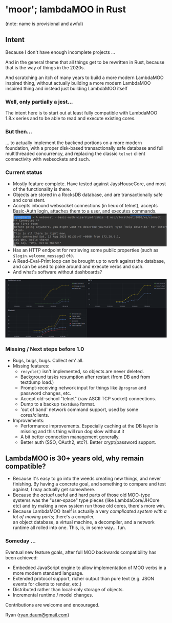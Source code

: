 # 'moor'; lambdaMOO in Rust

(note: name is provisional and awful)

## Intent
Because I don't have enough incomplete projects ...

And in the general theme that all things get to be rewritten in Rust, because that is the way of things in the 2020s.

And scratching an itch of many years to build a more modern LambdaMOO inspired thing, without actually building a more
modern LambdaMOO inspired thing and instead just building LambdaMOO itself

### Well, only partially a jest...

The intent here is to start out at least fully compatible with LambdaMOO 1.8.x series and to be able to read and
execute existing cores. 

### But then...

... to actually implement the backend portions on a more modern foundation, with a proper disk-based 
transactionally safe database and full multithreaded concurrency, and replacing the classic `telnet` 
client connectivity with websockets and such.

### Current status

   * Mostly feature complete. Have tested against JaysHouseCore, and most of the functionality is there.
   * Objects are stored in a RocksDB database, and are transactionally safe and consistent.
   * Accepts inbound websocket connections (in lieux of telnet), accepts Basic-Auth login, attaches them to a user, 
     and executes commands.
     ![Screenshot of simple session](./doc/screenshot-session.png)
   * Has an HTTP endpoint for retrieving some public properties (such as `$login.welcome_message`) etc.
   * A Read-Eval-Print loop can be brought up to work against the database, and can be used to poke around and 
     execute verbs and such.
   * And what's software without dashboards?

![Screenshot of grafana dashboard](./doc/screenshot-grafana.png)

### Missing / Next steps before 1.0

   * Bugs, bugs, bugs. Collect em' all.
   * Missing features:
     * `recycle()` isn't implemented, so objects are never deleted.
     * Background tasks resumption after restart (from DB and from textdump load.)
     * Prompt-receiving network input for things like `@program` and password changes, etc.
     * Accept old-school "telnet" (raw ASCII TCP socket) connections.
     * Dump to a backup `textdump` format.
     * 'out of band' network command support, used by some cores/clients.
   * Improvements:
     * Performance improvements. Especially caching at the DB layer is missing and this thing will run dog slow 
       without it
     * A bit better connection management generally.
     * Better auth (SSO, OAuth2, etc?). Better crypt/password support.

## LambdaMOO is 30+ years old, why remain compatible?

* Because it's easy to go into the weeds creating new things, and never finishing. By having a concrete goal, and something
  to compare and test against, I may actually get somewhere.
* Because the *actual* useful and hard parts of those old MOO-type systems was the "user-space" type pieces (like
  LambdaCore/JHCore etc) and by making a new system run those old cores, there's more win.
* Because LambdaMOO itself is actually a very *complicated system with a lot of moving parts*; there's a compiler,  
  an object database, a virtual machine, a decompiler, and a network runtime all rolled into one. This, is, in some
  way... fun.

### Someday ...

Eventual new feature goals, after full MOO backwards compatibility has been achieved:

* Embedded JavaScript engine to allow implementation of MOO verbs in a more modern standard language.
* Extended protocol support, richer output than pure text (e.g. JSON events for clients to render, etc.)
* Distributed rather than local-only storage of objects.
* Incremental runtime / model changes.

Contributions are welcome and encouraged. 

Ryan (ryan.daum@gmail.com)
